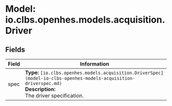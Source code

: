 # Model: io.clbs.openhes.models.acquisition.Driver

## Fields

| Field | Information |
| --- | --- |
| spec | <b>Type:</b> `[io.clbs.openhes.models.acquisition.DriverSpec](model-io-clbs-openhes-models-acquisition-driverspec.md)`<br><b>Description:</b><br>The driver specification. |

